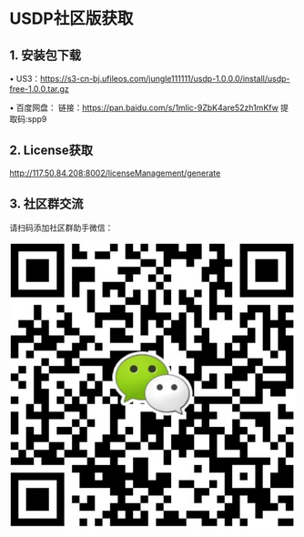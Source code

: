 # USDP社区版获取

<!--欢迎使用 USDP 构建大数据平台，接下来，我们将通过几个简单的步骤，完成 USDP 管理服务的部署流程，从而能够通过 Web 页面的方式，快速部署各类大数据服务与组件。-->








## 1. 安装包下载

• US3：https://s3-cn-bj.ufileos.com/jungle111111/usdp-1.0.0.0/install/usdp-free-1.0.0.tar.gz

• 百度网盘：
	链接：https://pan.baidu.com/s/1mlic-9ZbK4are52zh1mKfw 
	提取码:spp9



## 2. License获取

http://117.50.84.208:8002/licenseManagement/generate



## 3. 社区群交流

请扫码添加社区群助手微信：

![USDP智能大数据平台产品形象大图](../../images/社区群助手.png)
